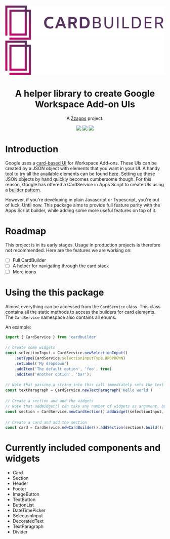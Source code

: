 <p align="center">
    <img src="/assets/cardbuilder-dark-text.svg?sanitize=true#gh-light-mode-only"/>
    <img src="/assets/cardbuilder-light-text.svg?sanitize=true#gh-dark-mode-only"/>
    <h1 align="center">A helper library to create Google Workspace Add-on UIs</h1>
    <p align="center">A <a href="https://zzapps.nl" target="_blank">Zzapps</a> project.</p>
    <p align="center">
        <img src="https://img.shields.io/badge/coverage-82.28%25-green.svg?style=flat" />
        <img src="https://img.shields.io/badge/dependencies-0-green.svg?style=flat" />
        <img src="https://img.shields.io/badge/license-MIT-informational" />
    </p>
</p>


# Introduction
Google uses a [card-based UI](https://developers.google.com/apps-script/add-ons/concepts/card-interfaces) for Workspace Add-ons. These UIs can be created by a JSON object with elements that you want in your UI. A handy tool to try all the available elements can be found [here](https://addons.gsuite.google.com/uikit/builder).
Setting up these JSON objects by hand quickly becomes cumbersome though. For this reason, Google has offered a CardService in Apps Script to create UIs using a [builder pattern](https://refactoring.guru/design-patterns/builder).

However, if you're developing in plain Javascript or Typescript, you're out of luck. Until now. This package aims to provide full feature parity with the Apps Script builder, while adding some more useful features on top of it.

# Roadmap
This project is in its early stages. Usage in production projects is therefore not recommended.
Here are the features we are working on:

- [ ] Full CardBuilder
- [ ] A helper for navigating through the card stack
- [ ] More icons

# Using the this package
Almost everything can be accessed from the `CardService` class. This class contains all the static methods to access the builders for card elements. The `CardService` namespace also contains all enums.

An example:

```ts
import { CardService } from 'cardbuilder'

// Create some widgets
const selectionInput = CardService.newSelectionInput()
    .setType(CardService.selectionInputType.DROPDOWN)
    .setLabel('My dropdown')
    .addItem('The default option', 'foo', true)
    .addItem('Another option', 'bar');

// Note that passing a string into this call immediately sets the text on the returned builder instance
const textParagraph = CardService.newTextParagraph('Hello world')

// Create a section and add the widgets
// Note that addWidget() can take any number of widgets as argument, but also supports chaining
const section = CardService.newCardSection().addWidget(selectionInput, textParagraph)

// Create a card and add the section
const card = CardService.newCardBuilder().addSection(section).build();
```

# Currently included components and widgets
- Card
- Section
- Header
- Footer
- ImageButton
- TextButton
- ButtonList
- DateTimePicker
- SelectoinInput
- DecoratedText
- TextParagraph
- Divider
